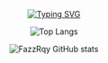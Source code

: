 <div align="center">
<a href="https://git.io/typing-svg"><img src="https://readme-typing-svg.demolab.com?font=Lato&size=50&pause=1500&color=FF4500&center=true&width=910&height=100&lines=Hy+👋,+I'm,+Zaikky+Farel+Aldino+Zahran;I'm+from+Indonesia,+West+Sumatra.;Nice+To+Meet+You 😁" alt="Typing SVG" /></a>

![Top Langs](https://github-readme-stats.vercel.app/api/top-langs/?username=FazzRqy&layout=compact)

![FazzRqy GitHub stats](https://github-readme-stats.vercel.app/api?username=FazzRqy&show_icons=true&theme=tokyonight)
